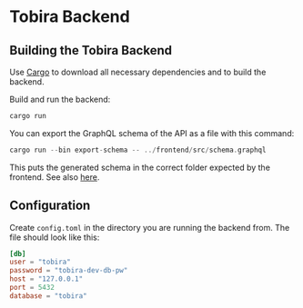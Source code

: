 Tobira Backend
==============


Building the Tobira Backend
---------------------------

Use [Cargo](https://doc.rust-lang.org/cargo/getting-started/first-steps.html) to download all necessary dependencies and to build the backend.

Build and run the backend:

```sh
cargo run
```

You can export the GraphQL schema of the API as a file with this command:

```rust
cargo run --bin export-schema -- ../frontend/src/schema.graphql
```

This puts the generated schema in the correct folder expected by the frontend.
See also [here](../frontend/README.md).


Configuration
-------------

Create `config.toml` in the directory you are running the backend from.
The file should look like this:


```toml
[db]
user = "tobira"
password = "tobira-dev-db-pw"
host = "127.0.0.1"
port = 5432
database = "tobira"
```
